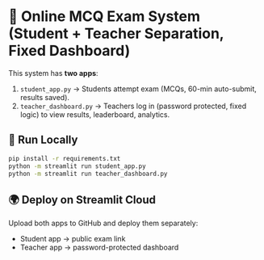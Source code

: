 # 📘 Online MCQ Exam System (Student + Teacher Separation, Fixed Dashboard)

This system has **two apps**:

1. `student_app.py` → Students attempt exam (MCQs, 60-min auto-submit, results saved).
2. `teacher_dashboard.py` → Teachers log in (password protected, fixed logic) to view results, leaderboard, analytics.

## 🚀 Run Locally
```bash
pip install -r requirements.txt
python -m streamlit run student_app.py
python -m streamlit run teacher_dashboard.py
```

## 🌍 Deploy on Streamlit Cloud
Upload both apps to GitHub and deploy them separately:
- Student app → public exam link
- Teacher app → password-protected dashboard
